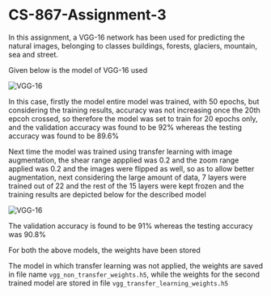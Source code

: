 # CS-867-Assignment-3

In this assignment, a VGG-16 network has been used for predicting the natural images, belonging to classes buildings, forests, glaciers, mountain, sea and street.


Given below is the model of VGG-16 used

![VGG-16](https://drive.google.com/uc?id=1mcX1ikWBp06wcMF5xQJXGB1_7mA-McMm)

In this case, firstly the model entire model was trained, with 50 epochs, but considering the training results, accuracy was not increasing once the 20th epcoh crossed, so therefore the model was set to train for 20 epochs only, and the validation accuracy was found to be 92% whereas the testing accuracy was found to be 89.6%

Next time the model was trained using transfer learning with image augmentation, the shear range appplied was 0.2 and the zoom range applied was 0.2 and the images were flipped as well, so as to allow better augmentation, next considering the large amount of data, 7 layers were trained out of 22 and the rest of the 15 layers were kept frozen and the training results are depicted below for the described model

![VGG-16](https://drive.google.com/uc?id=1EMhcQ_yZEpUcjoCj3jPQ1o1n2lCaD84d)


The validation accuracy is found to be 91% whereas the testing accuracy was 90.8% 


For both the above models, the weights have been stored

The model in which transfer learning was not applied, the weights are saved in file name `vgg_non_transfer_weights.h5`, while the weights for the second trained model are stored in file `vgg_transfer_learning_weights.h5`

